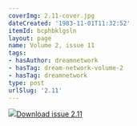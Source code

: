 ```yaml
---
coverImg: 2.11-cover.jpg
dateCreated: '1983-11-01T11:32:52'
itemId: bcphbklgsln
layout: page
name: Volume 2, issue 11
tags:
- hasAuthor: dreamnetwork
- hasTag: dream-network-volume-2
- hasTag: dreamnetwork
type: post
urlSlug: '2.11'
---
```

<img class="card-journal-img" src="../images/2.11-rect.jpg"/><a href="../files/pdfs/Volume_2/2.11-Dream-Network-Bulletin-Vol.2-No.11.pdf" download="">Download issue 2.11</a>